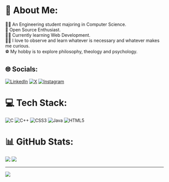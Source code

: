 # 💫 About Me:
🧑‍🎓 An Engineering student majoring in Computer Science.<br>🐧 Open Source Enthusiast.<br>🧑‍💻 Currently learning Web Development.<br>🧑‍💻 I love to observe and learn whatever is necessary and whatever makes me curious.<br>⚽ My hobby is to explore philosophy, theology and  psychology. 


## 🌐 Socials:
[![LinkedIn](https://img.shields.io/badge/LinkedIn-%230077B5.svg?logo=linkedin&logoColor=white)](https://www.linkedin.com/in/dar-usmaan-17537931a/) [![X](https://img.shields.io/badge/X-%231DA1F2.svg?logo=X&logoColor=white)](https://x.com/DarSumaan) [![Instagram](https://img.shields.io/badge/Instagram-%230077B5.svg?logo=Instagram&logoColor=white)](https://www.instagram.com/dar_sumaan/)

# 💻 Tech Stack:
![C](https://img.shields.io/badge/c-%2300599C.svg?style=for-the-badge&logo=c&logoColor=white) ![C++](https://img.shields.io/badge/c++-%2300599C.svg?style=for-the-badge&logo=c%2B%2B&logoColor=white) ![CSS3](https://img.shields.io/badge/css3-%231572B6.svg?style=for-the-badge&logo=css3&logoColor=white) ![Java](https://img.shields.io/badge/java-%23ED8B00.svg?style=for-the-badge&logo=java&logoColor=white) ![HTML5](https://img.shields.io/badge/html5-%23E34F26.svg?style=for-the-badge&logo=html5&logoColor=white)

# 📊 GitHub Stats:
![](https://github-readme-stats.vercel.app/api?username=Darsumaan&theme=react&hide_border=false&include_all_commits=false&count_private=false)
![](https://github-readme-stats.vercel.app/api/top-langs/?username=Darsumaan&theme=react&hide_border=false&include_all_commits=false&count_private=false&layout=compact)

---
[![](https://visitcount.itsvg.in/api?id=Darsumaan&icon=0&color=6)](https://visitcount.itsvg.in)



